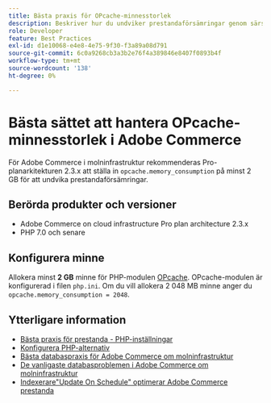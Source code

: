 ```yaml
---
title: Bästa praxis för OPcache-minnesstorlek
description: Beskriver hur du undviker prestandaförsämringar genom särskilda inställningar för OPcache-minnesförbrukning i Adobe Commerce-projekt.
role: Developer
feature: Best Practices
exl-id: d1e10068-e4e8-4e75-9f30-f3a89a08d791
source-git-commit: 6c0a9268cb3a3b2e76f4a389846e8407f0893b4f
workflow-type: tm+mt
source-wordcount: '138'
ht-degree: 0%

---
```


# Bästa sättet att hantera OPcache-minnesstorlek i Adobe Commerce

För Adobe Commerce i molninfrastruktur rekommenderas Pro-planarkitekturen 2.3.x att ställa in `opcache.memory_consumption` på minst 2 GB för att undvika prestandaförsämringar.

## Berörda produkter och versioner

* Adobe Commerce on cloud infrastructure Pro plan architecture 2.3.x
* PHP 7.0 och senare

## Konfigurera minne

Allokera minst **2 GB** minne för PHP-modulen [OPcache](https://www.php.net/manual/en/book.opcache.php). OPcache-modulen är konfigurerad i filen `php.ini`. Om du vill allokera 2 048 MB minne anger du `opcache.memory_consumption = 2048`.

## Ytterligare information

* [Bästa praxis för prestanda - PHP-inställningar](../../../performance/software.md#php-settings)
* [Konfigurera PHP-alternativ](https://experienceleague.adobe.com/sv/docs/commerce-cloud-service/user-guide/configure/app/configure-app-yaml)
* [Bästa databaspraxis för Adobe Commerce om molninfrastruktur](database-on-cloud.md)
* [De vanligaste databasproblemen i Adobe Commerce om molninfrastruktur](../maintenance/resolve-database-performance-issues.md)
* [Indexerare&quot;Update On Schedule&quot; optimerar Adobe Commerce prestanda](../maintenance/indexer-configuration.md)
